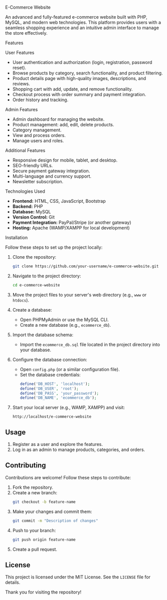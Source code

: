 E-Commerce Website

An advanced and fully-featured e-commerce website built with PHP, MySQL, and modern web technologies. This platform provides users with a seamless shopping experience and an intuitive admin interface to manage the store effectively.

 Features

User Features
- User authentication and authorization (login, registration, password reset).
- Browse products by category, search functionality, and product filtering.
- Product details page with high-quality images, descriptions, and reviews.
- Shopping cart with add, update, and remove functionality.
- Checkout process with order summary and payment integration.
- Order history and tracking.

 Admin Features
- Admin dashboard for managing the website.
- Product management: add, edit, delete products.
- Category management.
- View and process orders.
- Manage users and roles.

Additional Features
- Responsive design for mobile, tablet, and desktop.
- SEO-friendly URLs.
- Secure payment gateway integration.
- Multi-language and currency support.
- Newsletter subscription.

Technologies Used

- **Frontend:** HTML, CSS, JavaScript, Bootstrap
- **Backend:** PHP
- **Database:** MySQL
- **Version Control:** Git
- **Payment Integration:** PayPal/Stripe (or another gateway)
- **Hosting:** Apache (WAMP/XAMPP for local development)

 Installation

Follow these steps to set up the project locally:

1. Clone the repository:
   ```bash
   git clone https://github.com/your-username/e-commerce-website.git
   ```

2. Navigate to the project directory:
   ```bash
   cd e-commerce-website
   ```

3. Move the project files to your server's web directory (e.g., `www` or `htdocs`).

4. Create a database:
   - Open PHPMyAdmin or use the MySQL CLI.
   - Create a new database (e.g., `ecommerce_db`).

5. Import the database schema:
   - Import the `ecommerce_db.sql` file located in the project directory into your database.

6. Configure the database connection:
   - Open `config.php` (or a similar configuration file).
   - Set the database credentials:
     ```php
     define('DB_HOST', 'localhost');
     define('DB_USER', 'root');
     define('DB_PASS', 'your_password');
     define('DB_NAME', 'ecommerce_db');
     ```

7. Start your local server (e.g., WAMP, XAMPP) and visit:
   ```
   http://localhost/e-commerce-website
   ```

## Usage

1. Register as a user and explore the features.
2. Log in as an admin to manage products, categories, and orders.

## Contributing

Contributions are welcome! Follow these steps to contribute:

1. Fork the repository.
2. Create a new branch:
   ```bash
   git checkout -b feature-name
   ```
3. Make your changes and commit them:
   ```bash
   git commit -m "Description of changes"
   ```
4. Push to your branch:
   ```bash
   git push origin feature-name
   ```
5. Create a pull request.

## License

This project is licensed under the MIT License. See the `LICENSE` file for details.


Thank you for visiting the repository!
